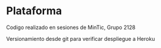 # Plataforma
Codigo realizado en sesiones de MinTic, Grupo 2128

Versionamiento desde git para verificar despliegue a Heroku
